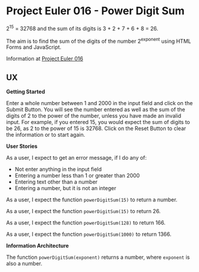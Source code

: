 # Project Euler 016 - Power Digit Sum

2<sup>15</sup> = 32768 and the sum of its digits is 3 + 2 + 7 + 6 + 8 = 26.

The aim is to find the sum of the digits of the number 2<sup>exponent</sup> using
HTML Forms and JavaScript.

Information at [Project Euler 016](https://projecteuler.net/problem=16)

## UX

**Getting Started**

Enter a whole number between 1 and 2000 in the input field and click on the Submit Button.  You will see the number entered as well as the sum of the digits of 2 to the power of the number, unless you have made an invalid input.  For example, if you entered 15, you would expect the sum of digits to be 26, as 2 to the power of 15 is 32768.  Click on the Reset Button to clear the information or to start again.

**User Stories**

As a user, I expect to get an error message, if I do any of:

- Not enter anything in the input field
- Entering a number less than 1 or greater than 2000
- Entering text other than a number
- Entering a number, but it is not an integer

As a user, I expect the function `powerDigitSum(15)` to return a number.

As a user, I expect the function `powerDigitSum(15)` to return 26.

As a user, I expect the function `powerDigitSum(128)` to return 166.

As a user, I expect the function `powerDigitSum(1000)` to return 1366.

**Information Architecture**

The function `powerDigitSum(exponent)` returns a number, where `exponent` is also a number.